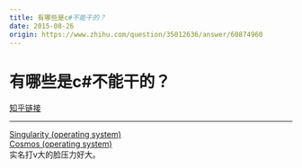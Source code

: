 ```yaml
---
title: 有哪些是c#不能干的？
date: 2015-08-26
origin: https://www.zhihu.com/question/35012636/answer/60874960
---
```

# 有哪些是c#不能干的？

[知乎链接](https://www.zhihu.com/question/35012636/answer/60874960)

---------

<span class="RichText ztext CopyrightRichText-richText" itemprop="text"><a href="https://link.zhihu.com/?target=https%3A//en.wikipedia.org/wiki/Singularity_%28operating_system%29" class=" wrap external" target="_blank" rel="nofollow noreferrer" data-za-detail-view-id="1043">Singularity (operating system)</a><br><a href="https://link.zhihu.com/?target=https%3A//en.wikipedia.org/wiki/Cosmos_%28operating_system%29" class=" wrap external" target="_blank" rel="nofollow noreferrer" data-za-detail-view-id="1043">Cosmos (operating system)</a><br>实名打v大的脸压力好大。</span>